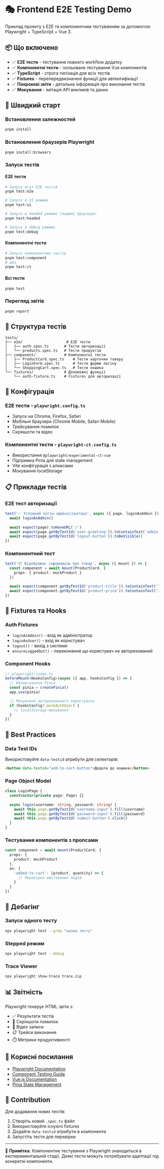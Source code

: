 # 🎭 Frontend E2E Testing Demo

Приклад проекту з E2E та компонентним тестуванням за допомогою Playwright + TypeScript + Vue 3.

## 📦 Що включено

- ✅ **E2E тести** - тестування повного workflow додатку
- ✅ **Компонентні тести** - ізольоване тестування Vue компонентів
- ✅ **TypeScript** - строга типізація для всіх тестів
- ✅ **Fixtures** - перепередвизначені функції для автентифікації
- ✅ **Покрокові звіти** - детальна інформація про виконання тестів
- ✅ **Мокування** - імітація API викликів та даних

## 🚀 Швидкий старт

### Встановлення залежностей
```bash
pnpm install
```

### Встановлення браузерів Playwright
```bash
pnpm install:browsers
```

### Запуск тестів

#### E2E тести
```bash
# Запуск всіх E2E тестів
pnpm test:e2e

# Запуск в UI режимі
pnpm test:ui

# Запуск в headed режимі (видимі браузери)
pnpm test:headed

# Запуск в debug режимі
pnpm test:debug
```

#### Компонентні тести
```bash
# Запуск компонентних тестів
pnpm test:component
# або
pnpm test:ct
```

#### Всі тести
```bash
pnpm test
```

### Перегляд звітів
```bash
pnpm report
```

## 🧪 Структура тестів

```
tests/
├── e2e/                    # E2E тести
│   ├── auth.spec.ts       # Тести авторизації
│   └── products.spec.ts   # Тести продуктів
├── component/             # Компонентні тести
│   ├── ProductCard.spec.ts    # Тести карточки товару
│   ├── LoginForm.spec.ts      # Тести форми логіну
│   └── ShoppingCart.spec.ts   # Тести кошика
└── fixtures/              # Допоміжні функції
    └── auth-fixture.ts    # Fixtures для авторизації
```

## 🔧 Конфігурація

### E2E тести - `playwright.config.ts`
- Запуск на Chrome, Firefox, Safari
- Мобільні браузери (Chrome Mobile, Safari Mobile)
- Трейсування помилок
- Скріншоти та відео

### Компонентні тести - `playwright-ct.config.ts`
- Використання `@playwright/experimental-ct-vue`
- Підтримка Pinia для state management
- Vite конфігурація з алиасами
- Мокування localStorage

## 📋 Приклади тестів

### E2E тест авторизації
```typescript
test('✅ Успішний логін адміністратора', async ({ page, loginAsAdmin }) => {
  await loginAsAdmin()
  
  await expect(page).toHaveURL('/')
  await expect(page.getByTestId('user-greeting')).toContainText('admin')
  await expect(page.getByTestId('logout-button')).toBeVisible()
})
```

### Компонентний тест
```typescript
test('📦 Відображає інформацію про товар', async ({ mount }) => {
  const component = await mount(ProductCard, {
    props: { product: mockProduct }
  })

  await expect(component.getByTestId('product-title')).toContainText('Тестовий ноутбук')
  await expect(component.getByTestId('product-price')).toContainText('25')
})
```

## 🔌 Fixtures та Hooks

### Auth Fixtures
- `loginAsAdmin()` - вхід як адміністратор
- `loginAsUser()` - вхід як користувач
- `logout()` - вихід з системи
- `ensureLoggedOut()` - переконання що користувач не авторизований

### Component Hooks
```typescript
// playwright/index.ts
beforeMount<HooksConfig>(async ({ app, hooksConfig }) => {
  // Налаштування Pinia
  const pinia = createPinia()
  app.use(pinia)

  // Мокування авторизованого користувача
  if (hooksConfig?.mockAuthUser) {
    // localStorage мокування
  }
})
```

## 🎯 Best Practices

### Data Test IDs
Використовуйте `data-testid` атрибути для селекторів:
```html
<button data-testid="add-to-cart-button">Додати до кошика</button>
```

### Page Object Model
```typescript
class LoginPage {
  constructor(private page: Page) {}
  
  async login(username: string, password: string) {
    await this.page.getByTestId('username-input').fill(username)
    await this.page.getByTestId('password-input').fill(password)
    await this.page.getByTestId('submit-button').click()
  }
}
```

### Тестування компонентів з пропсами
```typescript
const component = await mount(ProductCard, {
  props: {
    product: mockProduct
  },
  on: {
    'added-to-cart': (product, quantity) => {
      // Перевірка емітованих подій
    }
  }
})
```

## 🐛 Дебагінг

### Запуск одного тесту
```bash
npx playwright test --grep "назва тесту"
```

### Stepped режим
```bash
npx playwright test --debug
```

### Trace Viewer
```bash
npx playwright show-trace trace.zip
```

## 📊 Звітність

Playwright генерує HTML звіти з:
- ✅ Результати тестів
- 📸 Скріншоти помилок
- 🎥 Відео записи
- 📋 Трейси виконання
- ⏱️ Метрики продуктивності

## 🔗 Корисні посилання

- [Playwright Documentation](https://playwright.dev/)
- [Component Testing Guide](https://playwright.dev/docs/test-components)
- [Vue.js Documentation](https://vuejs.org/)
- [Pinia State Management](https://pinia.vuejs.org/)

## 🤝 Contribution

Для додавання нових тестів:

1. Створіть новий `.spec.ts` файл
2. Використовуйте існуючі fixtures
3. Додайте `data-testid` атрибути в компоненти
4. Запустіть тести для перевірки

---

📝 **Примітка**: Компонентне тестування з Playwright знаходиться в експериментальній стадії. Деякі тести можуть потребувати адаптації під конкретні компоненти. 